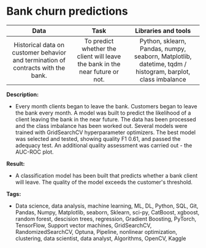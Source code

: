 # Bank churn predictions

| Data            |  Task                | Libraries and tools | 
| :--------------: | :---------------------------: |:----------------------:|
|  Historical data on customer behavior and termination of contracts with the bank.| To predict whether the client will leave the bank in the near future or not.| Python, sklearn, Pandas, numpy, seaborn, Matplotlib, datetime, tqdm / histogram, barplot, class imbalance|


**Description:**  

- Every month clients began to leave the bank. Customers began to leave the bank every month. A model was built to predict the likelihood of a client leaving the bank in the near future.
The data has been processed and the class imbalance has been worked out. Several models were trained with GridSearchCV hyperparameter optimizers. The best model was selected and tested, showing quality F1 0.61, and passed the adequacy test. An additional quality assessment was carried out - the AUC-ROC plot.
 
**Result:**
- A classification model has been built that predicts whether a bank client will leave. The quality of the model exceeds the customer's threshold.
  
**Tags:**
- Data science, data analysis, machine learning, ML, DL, Python, SQL, Git, Pandas, Numpy, Matplotlib, seaborn, Sklearn, sci-py, CatBoost, xgboost, random forest, descision trees, regression, Gradient Boosting, PyTorch, TensorFlow, Support vector machines, GridSearchCV, RandomizedSearchCV, Optuna, Pipeline, nonlinear optimization, clustering, data scientist, data analyst, Algorithms, OpenCV, Kaggle